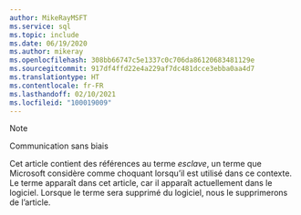 ```yaml
---
author: MikeRayMSFT
ms.service: sql
ms.topic: include
ms.date: 06/19/2020
ms.author: mikeray
ms.openlocfilehash: 308bb66747c5e1337c0c706da86120683481129e
ms.sourcegitcommit: 917df4ffd22e4a229af7dc481dcce3ebba0aa4d7
ms.translationtype: HT
ms.contentlocale: fr-FR
ms.lasthandoff: 02/10/2021
ms.locfileid: "100019009"
---
```

> [!NOTE]
> Communication sans biais
>
> Cet article contient des références au terme _esclave_, un terme que Microsoft considère comme choquant lorsqu’il est utilisé dans ce contexte. Le terme apparaît dans cet article, car il apparaît actuellement dans le logiciel. Lorsque le terme sera supprimé du logiciel, nous le supprimerons de l’article.
